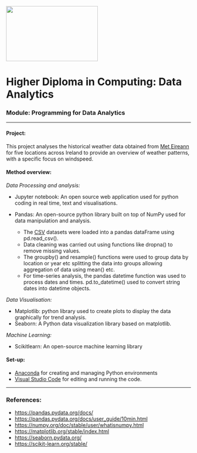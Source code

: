 
<img src="https://mjconroy.com/wp-content/uploads/2023/04/ATU-Logo.png" width="250" height="150">



# **Higher Diploma in Computing: Data Analytics**

### **Module: Programming for Data Analytics**
***

#### **Project:**

This project analyses the historical weather data obtained from  [Met Eireann](https://www.met.ie/climate/available-data/historical-data) for five locations across Ireland to provide an overview of weather patterns, with a specific focus on windspeed.  

#### **Method overview:**

*Data Processing and analysis:*

-   Jupyter notebook: An open source web application used for python coding in real time, text and visualisations. 

-   Pandas: An open-source python library built on top of NumPy used for data manipulation and analysis. 
    -    The [CSV](https://github.com/lryan30/PFDA_project/tree/main/weather) datasets were loaded into a pandas dataFrame using pd.read_csv(). 
    -   Data cleaning was carried out using functions like dropna() to remove missing values. 
    -   The  groupby() and resample() functions were used to group data by location or year etc splitting the data into groups allowing aggregation of data using mean() etc.
    -    For time-series analysis, the pandas datetime function was used to process dates and times. pd.to_datetime() used to convert string dates into datetime objects.

*Data Visualisation:*
   -    Matplotlib: python library used to create plots to display the data graphically for trend analysis. 
   -    Seaborn: A Python data visualization library based on matplotlib. 
   
*Machine Learning:*

-   Scikitlearn: An open-source machine learning library


#### Set-up: 

- [Anaconda](https://www.anaconda.com/download) for creating and managing Python environments
- [Visual Studio Code](https://code.visualstudio.com/download) for editing and running the code.

***

### References:

-   https://pandas.pydata.org/docs/
-   https://pandas.pydata.org/docs/user_guide/10min.html
-   https://numpy.org/doc/stable/user/whatisnumpy.html
-   https://matplotlib.org/stable/index.html
-   https://seaborn.pydata.org/
-   https://scikit-learn.org/stable/